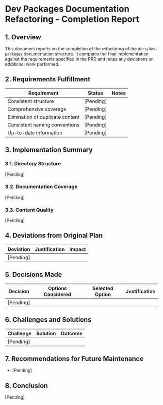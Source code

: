 # Dev Packages Documentation Refactoring - Completion Report

## 1. Overview

This document reports on the completion of the refactoring of the `docs/dev-packages` documentation structure. It compares the final implementation against the requirements specified in the PRD and notes any deviations or additional work performed.

## 2. Requirements Fulfillment

| Requirement | Status | Notes |
|-------------|--------|-------|
| Consistent structure | [Pending] | |
| Comprehensive coverage | [Pending] | |
| Elimination of duplicate content | [Pending] | |
| Consistent naming conventions | [Pending] | |
| Up-to-date information | [Pending] | |

## 3. Implementation Summary

### 3.1. Directory Structure
[Pending]

### 3.2. Documentation Coverage
[Pending]

### 3.3. Content Quality
[Pending]

## 4. Deviations from Original Plan

| Deviation | Justification | Impact |
|-----------|---------------|--------|
| [Pending] | | |

## 5. Decisions Made

| Decision | Options Considered | Selected Option | Justification |
|----------|-------------------|-----------------|---------------|
| [Pending] | | | |

## 6. Challenges and Solutions

| Challenge | Solution | Outcome |
|-----------|----------|---------|
| [Pending] | | |

## 7. Recommendations for Future Maintenance

- [Pending]

## 8. Conclusion

[Pending]
